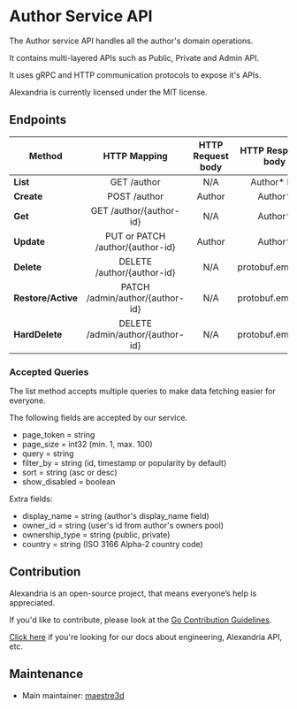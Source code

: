 # Author Service API
The Author service API handles all the author's domain operations.

It contains multi-layered APIs such as Public, Private and Admin API. 

It uses gRPC and HTTP communication protocols to expose it's APIs.

Alexandria is currently licensed under the MIT license.

## Endpoints
| Method              |     HTTP Mapping                    |  HTTP Request body |  HTTP Response body    |
|---------------------|:-----------------------------------:|:------------------:|:----------------------:|
| **List**            |  GET /author                        |   N/A              |   Author* list         |
| **Create**          |  POST /author                       |   Author           |   Author*              |
| **Get**             |  GET /author/{author-id}            |   N/A              |   Author*              |
| **Update**          |  PUT or PATCH /author/{author-id}   |   Author           |   Author*              |
| **Delete**          |  DELETE /author/{author-id}         |   N/A              |   protobuf.empty/{}    |
| **Restore/Active**  |  PATCH /admin/author/{author-id}    |   N/A              |   protobuf.empty/{}    |
| **HardDelete**      |  DELETE /admin/author/{author-id}   |   N/A              |   protobuf.empty/{}    |

### Accepted Queries
The list method accepts multiple queries to make data fetching easier for everyone.

The following fields are accepted by our service.
- page_token = string
- page_size = int32 (min. 1, max. 100)
- query = string
- filter_by = string (id, timestamp or popularity by default)
- sort = string (asc or desc)
- show_disabled = boolean

Extra fields:
- display_name = string (author's display_name field)
- owner_id = string (user's id from author's owners pool)
- ownership_type = string (public, private)
- country = string (ISO 3166 Alpha-2 country code)

## Contribution
Alexandria is an open-source project, that means everyone’s help is appreciated.

If you'd like to contribute, please look at the [Go Contribution Guidelines](https://github.com/maestre3d/alexandria/tree/master/docs/GO_CONTRIBUTION.md).

[Click here](https://github.com/maestre3d/alexandria/tree/master/docs) if you're looking for our docs about engineering, Alexandria API, etc.

## Maintenance
- Main maintainer: [maestre3d](https://github.com/maestre3d)
